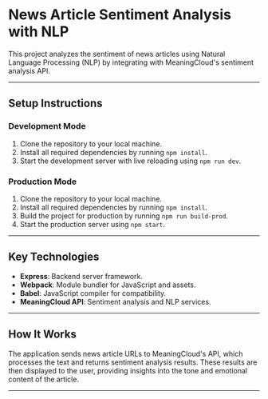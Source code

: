 # News Article Sentiment Analysis with NLP

This project analyzes the sentiment of news articles using Natural Language Processing (NLP) by integrating with MeaningCloud's sentiment analysis API.

---

## Setup Instructions

### Development Mode
1. Clone the repository to your local machine.
2. Install all required dependencies by running `npm install`.
3. Start the development server with live reloading using `npm run dev`.

### Production Mode
1. Clone the repository to your local machine.
2. Install all required dependencies by running `npm install`.
3. Build the project for production by running `npm run build-prod`.
4. Start the production server using `npm start`.

---

## Key Technologies
- **Express**: Backend server framework.
- **Webpack**: Module bundler for JavaScript and assets.
- **Babel**: JavaScript compiler for compatibility.
- **MeaningCloud API**: Sentiment analysis and NLP services.

---

## How It Works
The application sends news article URLs to MeaningCloud's API, which processes the text and returns sentiment analysis results. These results are then displayed to the user, providing insights into the tone and emotional content of the article.

---